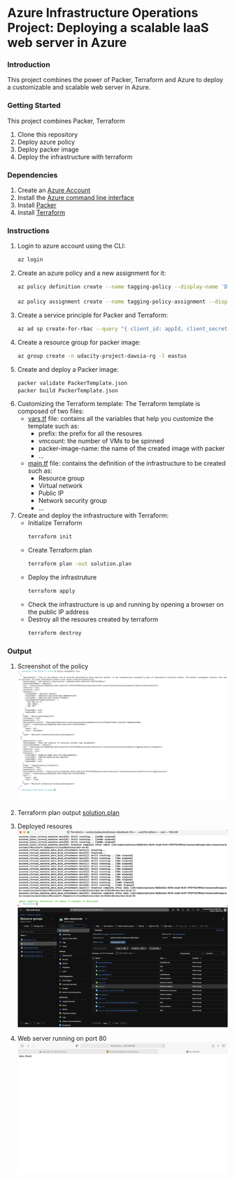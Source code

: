 # Azure Infrastructure Operations Project: Deploying a scalable IaaS web server in Azure

### Introduction
This project combines the power of Packer, Terraform and Azure to deploy a customizable and scalable web server in Azure.

### Getting Started
This project combines Packer, Terraform 
1. Clone this repository
2. Deploy azure policy
3. Deploy packer image
4. Deploy the infrastructure with terraform 

### Dependencies
1. Create an [Azure Account](https://portal.azure.com) 
2. Install the [Azure command line interface](https://docs.microsoft.com/en-us/cli/azure/install-azure-cli?view=azure-cli-latest)
3. Install [Packer](https://www.packer.io/downloads)
4. Install [Terraform](https://www.terraform.io/downloads.html)

### Instructions
1. Login to azure account using the CLI:
    ``` bash
    az login 
    ```
2. Create an azure policy and a new assignment for it: 
    ``` bash
    az policy definition create --name tagging-policy --display-name 'Deny the creation of resources without tags' --rules TaggingPolicy.json --mode Indexed

    az policy assignment create --name tagging-policy-assignment --display-name 'Deny the creation of resources without tags Assignment' --policy tagging-policy
    ```
3. Create a service principle for Packer and Terraform:
    ``` bash
    az ad sp create-for-rbac --query "{ client_id: appId, client_secret: password, tenant_id: tenant }"
    ```
4. Create a resource group for packer image:
    ``` bash
    az group create -n udacity-project-dawsia-rg -l eastus
    ```
5. Create and deploy a Packer image:
    ``` bash
    packer validate PackerTemplate.json
    packer build PackerTemplate.json
    ```
6. Customizing the Terraform template: The Terraform template is composed of two files:
   - [vars.tf](vars.tf) file: contains all the variables that help you customize the template such as:
     - prefix: the prefix for all the resoures
     - vmcount: the number of VMs to be spinned
     - packer-image-name: the name of the created image with packer
     - ...
   - [main.tf](main.tf) file: contains the definition of the infrastructure to be created such as:
     - Resource group
     - Virtual network
     - Public IP
     - Network security group
     - ...
7. Create and deploy the infrastructure with Terraform:
   - Initialize Terraform
        ``` bash
        terraform init 
        ```
   - Create Terraform plan
        ``` bash
        terraform plan -out solution.plan 
        ```
   - Deploy the infrastruture
        ``` bash
        terraform apply 
        ```
   - Check the infrastructure is up and running by opening a browser on the public IP address
   - Destroy all the resoures created by terraform
        ``` bash
        terraform destroy 
        ```
### Output
1. Screenshot of the policy
![pycharm1](policy.png)

2. Terraform plan output
[solution.plan](solution.plan)

3. Deployed resoures
![pycharm1](resources-terraform.png)
![pycharm1](resources-azure.png)

1. Web server running on port 80
![pycharm1](webserver.png)